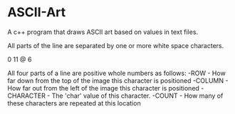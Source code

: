 # ASCII-Art
A c++ program that draws ASCII art based on values in text files.

All parts of the line are separated by one or more white space characters.

0 11 @ 6

All four parts of a line are positive whole numbers as follows:
-ROW - How far down from the top of the image this character is positioned
-COLUMN - How far out from the left of the image this character is positioned
-CHARACTER - The 'char' value of this character.
-COUNT - How many of these characters are repeated at this location
